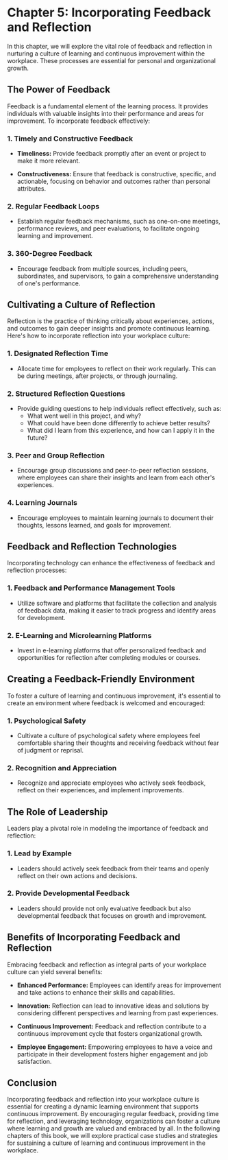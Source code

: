 Chapter 5: Incorporating Feedback and Reflection
================================================

In this chapter, we will explore the vital role of feedback and reflection in nurturing a culture of learning and continuous improvement within the workplace. These processes are essential for personal and organizational growth.

The Power of Feedback
---------------------

Feedback is a fundamental element of the learning process. It provides individuals with valuable insights into their performance and areas for improvement. To incorporate feedback effectively:

### 1. **Timely and Constructive Feedback**

* **Timeliness:** Provide feedback promptly after an event or project to make it more relevant.

* **Constructiveness:** Ensure that feedback is constructive, specific, and actionable, focusing on behavior and outcomes rather than personal attributes.

### 2. **Regular Feedback Loops**

* Establish regular feedback mechanisms, such as one-on-one meetings, performance reviews, and peer evaluations, to facilitate ongoing learning and improvement.

### 3. **360-Degree Feedback**

* Encourage feedback from multiple sources, including peers, subordinates, and supervisors, to gain a comprehensive understanding of one's performance.

Cultivating a Culture of Reflection
-----------------------------------

Reflection is the practice of thinking critically about experiences, actions, and outcomes to gain deeper insights and promote continuous learning. Here's how to incorporate reflection into your workplace culture:

### 1. **Designated Reflection Time**

* Allocate time for employees to reflect on their work regularly. This can be during meetings, after projects, or through journaling.

### 2. **Structured Reflection Questions**

* Provide guiding questions to help individuals reflect effectively, such as:
  * What went well in this project, and why?
  * What could have been done differently to achieve better results?
  * What did I learn from this experience, and how can I apply it in the future?

### 3. **Peer and Group Reflection**

* Encourage group discussions and peer-to-peer reflection sessions, where employees can share their insights and learn from each other's experiences.

### 4. **Learning Journals**

* Encourage employees to maintain learning journals to document their thoughts, lessons learned, and goals for improvement.

Feedback and Reflection Technologies
------------------------------------

Incorporating technology can enhance the effectiveness of feedback and reflection processes:

### 1. **Feedback and Performance Management Tools**

* Utilize software and platforms that facilitate the collection and analysis of feedback data, making it easier to track progress and identify areas for development.

### 2. **E-Learning and Microlearning Platforms**

* Invest in e-learning platforms that offer personalized feedback and opportunities for reflection after completing modules or courses.

Creating a Feedback-Friendly Environment
----------------------------------------

To foster a culture of learning and continuous improvement, it's essential to create an environment where feedback is welcomed and encouraged:

### 1. **Psychological Safety**

* Cultivate a culture of psychological safety where employees feel comfortable sharing their thoughts and receiving feedback without fear of judgment or reprisal.

### 2. **Recognition and Appreciation**

* Recognize and appreciate employees who actively seek feedback, reflect on their experiences, and implement improvements.

The Role of Leadership
----------------------

Leaders play a pivotal role in modeling the importance of feedback and reflection:

### 1. **Lead by Example**

* Leaders should actively seek feedback from their teams and openly reflect on their own actions and decisions.

### 2. **Provide Developmental Feedback**

* Leaders should provide not only evaluative feedback but also developmental feedback that focuses on growth and improvement.

Benefits of Incorporating Feedback and Reflection
-------------------------------------------------

Embracing feedback and reflection as integral parts of your workplace culture can yield several benefits:

* **Enhanced Performance:** Employees can identify areas for improvement and take actions to enhance their skills and capabilities.

* **Innovation:** Reflection can lead to innovative ideas and solutions by considering different perspectives and learning from past experiences.

* **Continuous Improvement:** Feedback and reflection contribute to a continuous improvement cycle that fosters organizational growth.

* **Employee Engagement:** Empowering employees to have a voice and participate in their development fosters higher engagement and job satisfaction.

Conclusion
----------

Incorporating feedback and reflection into your workplace culture is essential for creating a dynamic learning environment that supports continuous improvement. By encouraging regular feedback, providing time for reflection, and leveraging technology, organizations can foster a culture where learning and growth are valued and embraced by all. In the following chapters of this book, we will explore practical case studies and strategies for sustaining a culture of learning and continuous improvement in the workplace.
